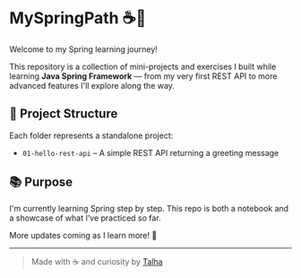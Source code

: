 # MySpringPath ☕🌱

Welcome to my Spring learning journey!

This repository is a collection of mini-projects and exercises I built while learning **Java Spring Framework** — from my very first REST API to more advanced features I'll explore along the way.

## 📂 Project Structure

Each folder represents a standalone project:
- `01-hello-rest-api` – A simple REST API returning a greeting message

## 📚 Purpose

I'm currently learning Spring step by step. This repo is both a notebook and a showcase of what I’ve practiced so far.

More updates coming as I learn more! 🚀

---

> Made with ☕ and curiosity by [Talha](https://github.com/talhaberkayeren)

